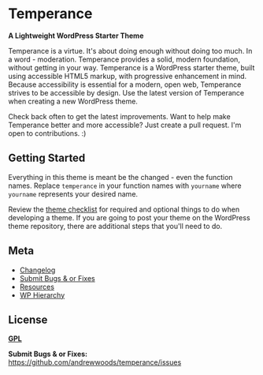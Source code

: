 # Temperance

__A Lightweight WordPress Starter Theme__

Temperance is a virtue. It's about doing enough without doing too much. In a
word - moderation. Temperance provides a solid, modern foundation, without
getting in your way. Temperance is a WordPress starter theme, built using
accessible HTML5 markup, with progressive enhancement in mind. Because
accessibility is essential for a modern, open web, Temperance strives to be
accessible by design. Use the latest version of Temperance when creating a new
WordPress theme.

Check back often to get the latest improvements. Want to help make Temperance
better and more accessible? Just create a pull request. I'm open to
contributions. :)

## Getting Started

Everything in this theme is meant be the changed - even the function names.
Replace `temperance` in your function names with `yourname` where `yourname`
represents your desired name. 

Review the [theme checklist](docs/checklist.md) for required and optional
things to do when developing a theme. If you are going to post your theme on
the WordPress theme repository, there are additional steps that you'll need to
do.


## Meta

* [Changelog](CHANGELOG.md)
* [Submit Bugs & or Fixes](https://github.com/andrewwoods/temperance/issues)
* [Resources](docs/resources.md)
* [WP Hierarchy](https://www.wphierarchy.com/)

## License

__[GPL](http://opensource.org/licenses/GPL-3.0)__



__Submit Bugs & or Fixes:__
https://github.com/andrewwoods/temperance/issues

